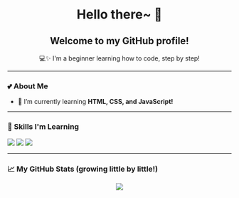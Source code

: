 <h1 align="center">Hello there~ 🌸</h1>
<h2 align="center">Welcome to my GitHub profile!</h2>

<p align="center">
  💻✨ I'm a beginner learning how to code, step by step!<br>
</p>

---

### 💕 About Me

- 🌱 I’m currently learning **HTML, CSS, and JavaScript!**


---

### 🌱 Skills I'm Learning

<p>
  <img src="https://img.shields.io/badge/-HTML5-orange?style=flat-square&logo=html5" />
  <img src="https://img.shields.io/badge/-CSS3-blue?style=flat-square&logo=css3" />
  <img src="https://img.shields.io/badge/-JavaScript-yellow?style=flat-square&logo=javascript" />
</p>

---

### 📈 My GitHub Stats (growing little by little!)

<p align="center">
  <img src="https://github-readme-stats.vercel.app/api?username=yourusername&show_icons=true&theme=pastel" />
</p>




